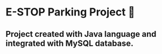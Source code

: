 # E-STOP Parking Project  :car:

## Project created with Java language and integrated with MySQL database. 

